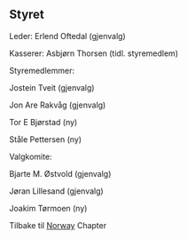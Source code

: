 ## Styret

Leder: Erlend Oftedal (gjenvalg)

Kasserer: Asbjørn Thorsen (tidl. styremedlem)

Styremedlemmer:

Jostein Tveit (gjenvalg)

Jon Are Rakvåg (gjenvalg)

Tor E Bjørstad (ny)

Ståle Pettersen (ny)

Valgkomite:

Bjarte M. Østvold (gjenvalg)

Jøran Lillesand (gjenvalg)

Joakim Tørmoen (ny)

Tilbake til [Norway](Norway "wikilink") Chapter